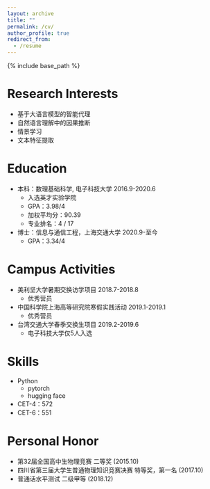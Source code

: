 ```yaml
---
layout: archive
title: ""
permalink: /cv/
author_profile: true
redirect_from:
  - /resume
---
```


{% include base_path %}

Research Interests
======
* 基于大语言模型的智能代理
* 自然语言理解中的因果推断
* 情景学习
* 文本特征提取

Education
======
* 本科：数理基础科学, 电子科技大学 2016.9-2020.6
  * 入选英才实验学院
  * GPA：3.98/4
  * 加权平均分：90.39
  * 专业排名：4 / 17
* 博士：信息与通信工程，上海交通大学 2020.9-至今
  * GPA：3.34/4

Campus Activities
======
* 美利坚大学暑期交换访学项目 2018.7-2018.8
  * 优秀营员
* 中国科学院上海高等研究院寒假实践活动 2019.1-2019.1
  * 优秀营员
* 台湾交通大学春季交换生项目 2019.2-2019.6
  * 电子科技大学仅5人入选

Skills
======
* Python
  * pytorch
  * hugging face
* CET-4：572
* CET-6：551

Personal Honor
======
* 第32届全国高中生物理竞赛 二等奖 (2015.10)
* 四川省第三届大学生普通物理知识竞赛决赛 特等奖，第一名 (2017.10)
* 普通话水平测试 二级甲等 (2018.12)
